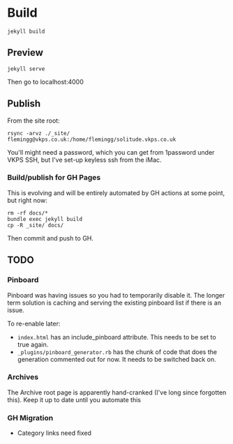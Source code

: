 # Build #

`jekyll build`

## Preview ##

`jekyll serve`

Then go to localhost:4000

## Publish ##

From the site root:

`rsync -arvz ./_site/ flemingg@vkps.co.uk:/home/flemingg/solitude.vkps.co.uk`

You'll might need a password, which you can get from 1password under VKPS SSH, but I've
set-up keyless ssh from the iMac.

### Build/publish for GH Pages

This is evolving and will be entirely automated by GH actions at some point, but right now:

```
rm -rf docs/*
bundle exec jekyll build
cp -R _site/ docs/
```

Then commit and push to GH.


## TODO ##

### Pinboard

Pinboard was having issues so you had to temporarily disable it. The longer term solution is caching and serving the existing pinboard list if there is an issue.

To re-enable later:

* `index.html` has an include_pinboard attribute. This needs to be set to true again.
* `_plugins/pinboard_generator.rb` has the chunk of code that does the generation commented out for now. It needs to be switched back on.

### Archives

The Archive root page is apparently hand-cranked (I've long since forgotten this). Keep it up to date until you automate this

### GH Migration

* Category links need fixed
